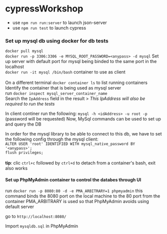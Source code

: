 # cypressWorkshop

- use `npm run run:server` to launch json-server
- use `npm run test` to launch cypress

### Set up mysql db using docker for db tests

`docker pull mysql`\
`docker run -p 3306:3306 -e MYSQL_ROOT_PASSWORD=<anypass> -d mysql` Set up server with default port for mysql being binded to the same port in the localhost\
`docker run -it mysql /bin/bash` container to use as client\
\
On a different terminal `docker container ls` to list running containers\
Identify the container that is being used as mysql server\
run `docker inspect mysql_server_container_name`\
Search the `IpAddress` field in the result > *This IpAddress will also be required to run the tests*

In client continer run the following:
`mysql -h <idAddress> -u root -p` (password will be requested)
Now, MySql commands can be used to set up and query the DB

In order for the mysql library to be able to connect to this db, we have to set the following config through the mysql client:\
`ALTER USER 'root' IDENTIFIED WITH mysql_native_password BY '<anypass>';`\
`flush privileges;`\
\
**tip**: clic `ctrl+c` followed by `ctrl+d` to detach from a container's bash, exit also works

#### Set up PhpMyAdmin container to control the databes through UI

run `docker run -p 8080:80 -d -e PMA_ARBITRARY=1 phpmyadmin`
this command binds the 8080 port on the local machine to the 80 port from the container
PMA_ARBITRARY is used so that PhpMyAdmin avoids using default server

go to `http://localhost:8080/`

Import `mysqldb.sql` in PhpMyAdmin


